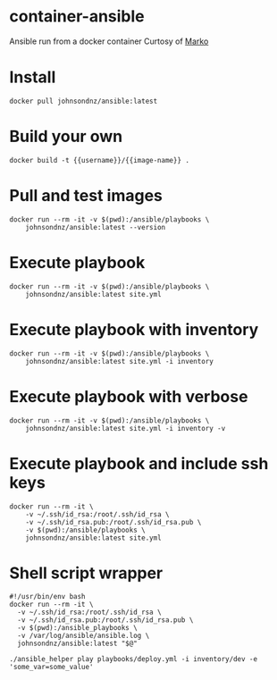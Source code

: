 # container-ansible
Ansible run from a docker container
Curtosy of [Marko](http://ruleoftech.com/2017/dockerizing-all-the-things-running-ansible-inside-docker-container) 

# Install
`docker pull johnsondnz/ansible:latest`

# Build your own
`docker build -t {{username}}/{{image-name}} .`

# Pull and test images
```
docker run --rm -it -v $(pwd):/ansible/playbooks \
    johnsondnz/ansible:latest --version
```
    
# Execute playbook
```
docker run --rm -it -v $(pwd):/ansible/playbooks \
    johnsondnz/ansible:latest site.yml
```

# Execute playbook with inventory
```
docker run --rm -it -v $(pwd):/ansible/playbooks \
    johnsondnz/ansible:latest site.yml -i inventory
```

# Execute playbook with verbose
```
docker run --rm -it -v $(pwd):/ansible/playbooks \
    johnsondnz/ansible:latest site.yml -i inventory -v
```
    
# Execute playbook and include ssh keys
```
docker run --rm -it \
    -v ~/.ssh/id_rsa:/root/.ssh/id_rsa \
    -v ~/.ssh/id_rsa.pub:/root/.ssh/id_rsa.pub \
    -v $(pwd):/ansible/playbooks \
    johnsondnz/ansible:latest site.yml
```

# Shell script wrapper
```
#!/usr/bin/env bash
docker run --rm -it \
  -v ~/.ssh/id_rsa:/root/.ssh/id_rsa \
  -v ~/.ssh/id_rsa.pub:/root/.ssh/id_rsa.pub \
  -v $(pwd):/ansible_playbooks \
  -v /var/log/ansible/ansible.log \
  johnsondnz/ansible:latest "$@"
```

`./ansible_helper play playbooks/deploy.yml -i inventory/dev -e 'some_var=some_value'`

